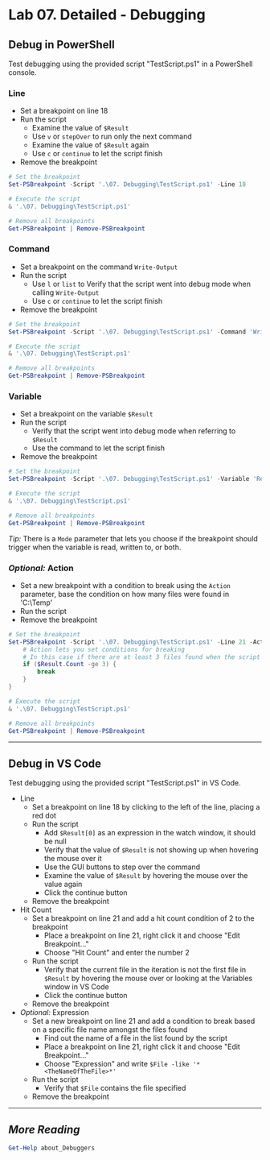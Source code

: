 # Lab 07. Detailed - Debugging

## Debug in PowerShell

Test debugging using the provided script "TestScript.ps1" in a PowerShell console.

### Line

- Set a breakpoint on line 18
- Run the script
  - Examine the value of `$Result`
  - Use `v` or `stepOver` to run only the next command
  - Examine the value of `$Result` again
  - Use `c` or `continue` to let the script finish
- Remove the breakpoint

```PowerShell
# Set the breakpoint
Set-PSBreakpoint -Script '.\07. Debugging\TestScript.ps1' -Line 18

# Execute the script
& '.\07. Debugging\TestScript.ps1'

# Remove all breakpoints
Get-PSBreakpoint | Remove-PSBreakpoint
```

### Command

- Set a breakpoint on the command `Write-Output`
- Run the script
  - Use `l` or `list` to Verify that the script went into debug mode when calling `Write-Output`
  - Use `c` or `continue` to let the script finish
- Remove the breakpoint

```PowerShell
# Set the breakpoint
Set-PSBreakpoint -Script '.\07. Debugging\TestScript.ps1' -Command 'Write-Output'

# Execute the script
& '.\07. Debugging\TestScript.ps1'

# Remove all breakpoints
Get-PSBreakpoint | Remove-PSBreakpoint
```

### Variable

- Set a breakpoint on the variable `$Result`
- Run the script
  - Verify that the script went into debug mode when referring to `$Result`
  - Use the command to let the script finish
- Remove the breakpoint

```PowerShell
# Set the breakpoint
Set-PSBreakpoint -Script '.\07. Debugging\TestScript.ps1' -Variable 'Result'

# Execute the script
& '.\07. Debugging\TestScript.ps1'

# Remove all breakpoints
Get-PSBreakpoint | Remove-PSBreakpoint
```

*Tip:* There is a `Mode` parameter that lets you choose if the breakpoint should trigger when the variable is read, written to, or both.

### *Optional:* Action

- Set a new breakpoint with a condition to break using the `Action` parameter, base the condition on how many files were found in 'C:\Temp'
- Run the script
- Remove the breakpoint

```PowerShell
# Set the breakpoint
Set-PSBreakpoint -Script '.\07. Debugging\TestScript.ps1' -Line 21 -Action {
    # Action lets you set conditions for breaking
    # In this case if there are at least 3 files found when the script hits line 21
    if ($Result.Count -ge 3) {
        break
    }
}

# Execute the script
& '.\07. Debugging\TestScript.ps1'

# Remove all breakpoints
Get-PSBreakpoint | Remove-PSBreakpoint
```

---

## Debug in VS Code

Test debugging using the provided script "TestScript.ps1" in VS Code.

- Line
  - Set a breakpoint on line 18 by clicking to the left of the line, placing a red dot
  - Run the script
    - Add `$Result[0]` as an expression in the watch window, it should be null
    - Verify that the value of `$Result` is not showing up when hovering the mouse over it
    - Use the GUI buttons to step over the command
    - Examine the value of `$Result` by hovering the mouse over the value again
    - Click the continue button
  - Remove the breakpoint
- Hit Count
  - Set a breakpoint on line 21 and add a hit count condition of 2 to the breakpoint
    - Place a breakpoint on line 21, right click it and choose "Edit Breakpoint..."
    - Choose "Hit Count" and enter the number 2
  - Run the script
    - Verify that the current file in the iteration is not the first file in `$Result` by hovering the mouse over or looking at the Variables window in VS Code
    - Click the continue button
  - Remove the breakpoint
- *Optional:* Expression
  - Set a new breakpoint on line 21 and add a condition to break based on a specific file name amongst the files found
    - Find out the name of a file in the list found by the script
    - Place a breakpoint on line 21, right click it and choose "Edit Breakpoint..."
    - Choose "Expression" and write `$File -like '*<TheNameOfTheFile>*'`
  - Run the script
    - Verify that `$File` contains the file specified
  - Remove the breakpoint

---

## *More Reading*

```PowerShell
Get-Help about_Debuggers
```
